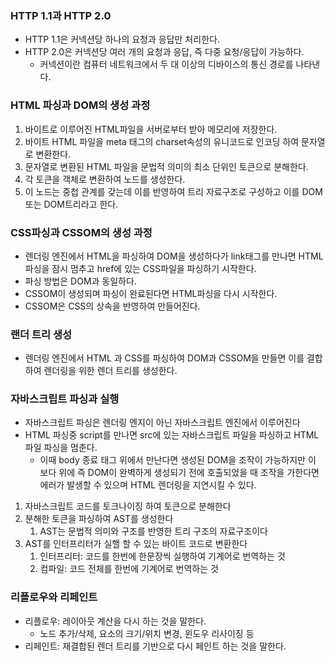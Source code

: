 ### HTTP 1.1과 HTTP 2.0

- HTTP 1.1은 커넥션당 하나의 요청과 응답만 처리한다.
- HTTP 2.0은 커넥션당 여러 개의 요청과 응답, 즉 다중 요청/응답이 가능하다.
  - 커넥션이란 컴퓨터 네트워크에서 두 대 이상의 디바이스의 통신 경로를 나타낸다.

### HTML 파싱과 DOM의 생성 과정

1. 바이트로 이루어진 HTML파일을 서버로부터 받아 메모리에 저장한다.
2. 바이트 HTML 파일을 meta 태그의 charset속성의 유니코드로 인코딩 하여 문자열로 변환한다.
3. 문자열로 변환된 HTML 파일을 문법적 의미의 최소 단위인 토큰으로 분해한다.
4. 각 토큰을 객체로 변환하여 노드를 생성한다.
5. 이 노드는 중첩 관계를 갖는데 이를 반영하여 트리 자료구조로 구성하고 이를 DOM 또는 DOM트리라고 한다.

### CSS파싱과 CSSOM의 생성 과정

- 렌더링 엔진에서 HTML을 파싱하여 DOM을 생성하다가 link태그를 만나면 HTML파싱을 잠시 멈추고 href에 있는 CSS파일을 파싱하기 시작한다.
- 파싱 방법은 DOM과 동일하다.
- CSSOM이 생성되며 파싱이 완료된다면 HTML파싱을 다시 시작한다.
- CSSOM은 CSS의 상속을 반영하여 만들어진다.

### 랜더 트리 생성

- 렌더링 엔진에서 HTML 과 CSS를 파싱하여 DOM과 CSSOM을 만들면 이를 결합하여 렌더링을 위한 렌더 트리를 생성한다.

### 자바스크립트 파싱과 실행

- 자바스크립트 파싱은 렌더링 엔지이 아닌 자바스크립트 엔진에서 이루어진다
- HTML 파싱중 script를 만나면 src에 있는 자바스크립트 파일을 파싱하고 HTML 파일 파싱을 멈춘다.
  - 이때 body 종료 태그 위에서 만난다면 생성된 DOM을 조작이 가능하지만 이 보다 위에 즉 DOM이 완벽하게 생성되기 전에 호출되었을 때 조작을 가한다면 에러가 발생할 수 있으며 HTML 렌더링을 지연시킬 수 있다.

1. 자바스크립트 코드를 토크나이징 하여 토큰으로 분해한다
2. 분해한 토큰을 파싱하여 AST를 생성한다
   1. AST는 문법적 의미와 구조를 반영한 트리 구조의 자료구조이다
3. AST를 인터프리터가 실핼 할 수 있는 바이트 코드로 변환한다
   1. 인터프리터: 코드를 한번에 한문장씩 실행하여 기계어로 번역하는 것
   2. 컴파일: 코드 전체를 한번에 기계어로 번역하는 것

### 리플로우와 리페인트

- 리플로우: 레이아웃 계산을 다시 하는 것을 말한다.
  - 노드 추가/삭제, 요소의 크기/위치 변경, 윈도우 리사이징 등
- 리페인트: 재결합된 렌더 트리를 기반으로 다시 페인트 하는 것을 말한다.
